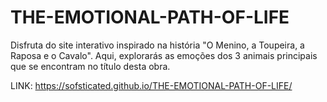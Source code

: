 # THE-EMOTIONAL-PATH-OF-LIFE
Disfruta do site interativo inspirado na história "O Menino, a Toupeira, a Raposa e o Cavalo".
Aqui, explorarás as emoções dos 3 animais principais que se encontram no título desta obra.


LINK: https://sofsticated.github.io/THE-EMOTIONAL-PATH-OF-LIFE/
